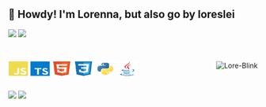 ## 🤠 Howdy! I'm Lorenna, but also go by loreslei 
 <img height= "180px" src="https://github-readme-stats.vercel.app/api?username=loreslei&show_icons=true&theme=jolly"/> <img height= "180px" src="https://github-readme-stats.vercel.app/api/top-langs/?username=loreslei&layout=donut&theme=jolly"/>
##
<div style="display: inline_block"><br>
  <img align="center" alt="Lore-Js" height="30" width="40" src="https://raw.githubusercontent.com/devicons/devicon/master/icons/javascript/javascript-plain.svg">
  <img align="center" alt="Lore-Ts" height="30" width="40" src="https://raw.githubusercontent.com/devicons/devicon/master/icons/typescript/typescript-plain.svg">
  <img align="center" alt="Lore-HTML" height="30" width="40" src="https://raw.githubusercontent.com/devicons/devicon/master/icons/html5/html5-original.svg">
  <img align="center" alt="Lore-CSS" height="30" width="40" src="https://raw.githubusercontent.com/devicons/devicon/master/icons/css3/css3-original.svg">
  <img align="center" alt="Lore-Python" height="30" width="40" src="https://raw.githubusercontent.com/devicons/devicon/master/icons/python/python-original.svg">
  <img align="center" alt="Lore-Java" height="30" width="40" src="https://github.com/devicons/devicon/blob/master/icons/java/java-original.svg">
  <img align="right" alt="Lore-Blink" src="https://cdn.discordapp.com/attachments/1264733574788022407/1264733617612132443/gifmaker_me.gif?ex=669ef278&is=669da0f8&hm=e0bd30341344f90b551ab00009ae24deb42512001da6276ccd2d222bfdcdb829&">
  
</div>
  
  ##
 
<div> 
  <a href = "mailto:lorennaaguiardev@gmail.com"><img src="https://img.shields.io/badge/-Gmail-%23333?style=for-the-badge&logo=gmail&logoColor=white" target="_blank"></a>
  <a href="https://www.linkedin.com/in/lorenna-aguiar-nunes-5b99bb31a/" target="_blank"><img src="https://img.shields.io/badge/-LinkedIn-%230077B5?style=for-the-badge&logo=linkedin&logoColor=white" target="_blank"></a> 
  
</div>


